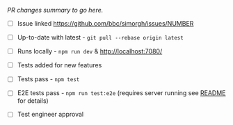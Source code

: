_PR changes summary to go here._

* [ ] Issue linked https://github.com/bbc/simorgh/issues/NUMBER
* [ ] Up-to-date with latest - `git pull --rebase origin latest`
* [ ] Runs locally - `npm run dev` & [http://localhost:7080/](http://localhost:7080/)
* [ ] Tests added for new features
* [ ] Tests pass - `npm test`
* [ ] E2E tests pass - `npm run test:e2e` (requires server running see [README](https://github.com/bbc/simorgh#tests) for details)

* [ ] Test engineer approval
